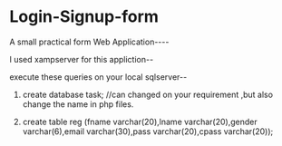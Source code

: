 # Login-Signup-form
A small practical form Web Application----


I used xampserver for this appliction--

execute these queries on your local sqlserver--

1) create database task; //can changed on your requirement ,but also change the name in php files.

2) create table reg (fname varchar(20),lname varchar(20),gender varchar(6),email varchar(30),pass varchar(20),cpass varchar(20));
